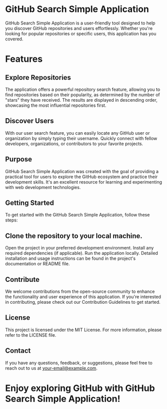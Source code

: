 # GitHub Search Simple Application

GitHub Search Simple Application is a user-friendly tool designed to help you discover GitHub repositories and users effortlessly. Whether you're looking for popular repositories or specific users, this application has you covered.

# Features

## Explore Repositories

The application offers a powerful repository search feature, allowing you to find repositories based on their popularity, as determined by the number of "stars" they have received. The results are displayed in descending order, showcasing the most influential repositories first.

## Discover Users

With our user search feature, you can easily locate any GitHub user or organization by simply typing their username. Quickly connect with fellow developers, organizations, or contributors to your favorite projects.

## Purpose

GitHub Search Simple Application was created with the goal of providing a practical tool for users to explore the GitHub ecosystem and practice their development skills. It's an excellent resource for learning and experimenting with web development technologies.

## Getting Started

To get started with the GitHub Search Simple Application, follow these steps:

## Clone the repository to your local machine.

Open the project in your preferred development environment.
Install any required dependencies (if applicable).
Run the application locally.
Detailed installation and usage instructions can be found in the project's documentation or README file.

## Contribute

We welcome contributions from the open-source community to enhance the functionality and user experience of this application. If you're interested in contributing, please check out our Contribution Guidelines to get started.

## License

This project is licensed under the MIT License. For more information, please refer to the LICENSE file.

## Contact
If you have any questions, feedback, or suggestions, please feel free to reach out to us at your-email@example.com.

# Enjoy exploring GitHub with GitHub Search Simple Application!


